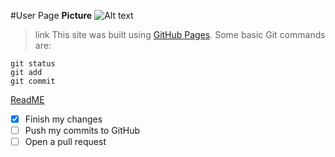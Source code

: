 #User Page
**Picture**
![Alt text](https://www.instagram.com/p/CFwBaJ-gmtQJ8xOfBWAz2AadeqJ0oZLHKGji4s0/)
>link
This site was built using [GitHub Pages](https://pages.github.com/).
Some basic Git commands are:
```
git status
git add
git commit
```
[ReadME](README.md)
- [x] Finish my changes
- [ ] Push my commits to GitHub
- [ ] Open a pull request
